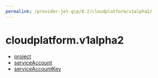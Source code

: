 ```yaml
---
permalink: /provider-jet-gcp/0.2/cloudplatform/v1alpha2/
---
```


# cloudplatform.v1alpha2



* [project](project.md)
* [serviceAccount](serviceAccount.md)
* [serviceAccountKey](serviceAccountKey.md)